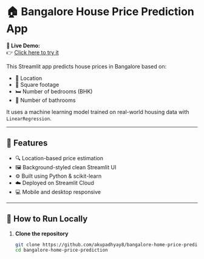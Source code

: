 # 🏠 Bangalore House Price Prediction App

**🔗 Live Demo:**  
👉 [Click here to try it](https://bangalore-home-price-prediction-ny8grrecadkpdpqqvas6xb.streamlit.app/)

This Streamlit app predicts house prices in Bangalore based on:
- 📍 Location
- 📐 Square footage
- 🛏️ Number of bedrooms (BHK)
- 🚿 Number of bathrooms

It uses a machine learning model trained on real-world housing data with `LinearRegression`.

---

## 📌 Features

- 🔍 Location-based price estimation
- 🖼️ Background-styled clean Streamlit UI
- ⚙️ Built using Python & scikit-learn
- ☁️ Deployed on Streamlit Cloud
- 💻 Mobile and desktop responsive

---

## 🚀 How to Run Locally

1. **Clone the repository**
   ```bash
   git clone https://github.com/akupadhyay8/bangalore-home-price-prediction.git
   cd bangalore-home-price-prediction
